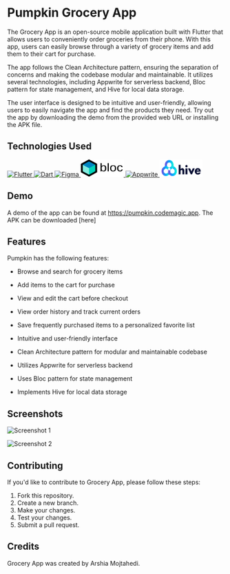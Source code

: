 # Pumpkin Grocery App

The Grocery App is an open-source mobile application built with Flutter that allows users to conveniently order groceries from their phone. With this app, users can easily browse through a variety of grocery items and add them to their cart for purchase.

The app follows the Clean Architecture pattern, ensuring the separation of concerns and making the codebase modular and maintainable. It utilizes several technologies, including Appwrite for serverless backend, Bloc pattern for state management, and Hive for local data storage.

The user interface is designed to be intuitive and user-friendly, allowing users to easily navigate the app and find the products they need. Try out the app by downloading the demo from the provided web URL or installing the APK file.

## Technologies Used

<p align="left">
  <a href="https://flutter.dev" target="_blank">
    <img src="https://www.vectorlogo.zone/logos/flutterio/flutterio-icon.svg" alt="Flutter" width="40" height="40"/>
  </a>
  <a href="https://dart.dev" target="_blank">
    <img src="https://www.vectorlogo.zone/logos/dartlang/dartlang-icon.svg" alt="Dart" width="40" height="40"/>
  </a>
  <a href="https://www.figma.com/" target="_blank">
    <img src="https://www.vectorlogo.zone/logos/figma/figma-icon.svg" alt="Figma" width="40" height="40"/>
  </a>
  <a href="https://bloc.dev/" target="_blank">
    <img src="https://raw.githubusercontent.com/felangel/bloc/master/docs/assets/bloc_logo_full.png" alt="Bloc" width="100" height="40"/>
  </a>
  <a href="https://appwrite.io/" target="_blank">
    <img src="https://appwrite.io/images/appwrite.svg" alt="Appwrite" width="110" height="40"/>
  </a>
  <a href="https://hivedb.dev/" target="_blank">
    <img src="https://raw.githubusercontent.com/hivedb/hive/master/.github/logo_transparent.svg?sanitize=true" alt="Hive" width="100" height="40"/>
  </a>
</p>

## Demo

A demo of the app can be found at https://pumpkin.codemagic.app. The APK can be downloaded [here]

## Features

Pumpkin has the following features:


- Browse and search for grocery items
- Add items to the cart for purchase
- View and edit the cart before checkout

- View order history and track current orders
- Save frequently purchased items to a personalized favorite list
- Intuitive and user-friendly interface
- Clean Architecture pattern for modular and maintainable codebase
- Utilizes Appwrite for serverless backend
- Uses Bloc pattern for state management
- Implements Hive for local data storage

## Screenshots

![Screenshot 1](screenshots/screenshot1.png)

![Screenshot 2](screenshots/screenshot2.png)

## Contributing

If you'd like to contribute to Grocery App, please follow these steps:

1. Fork this repository.
2. Create a new branch.
3. Make your changes.
4. Test your changes.
5. Submit a pull request.

## Credits

Grocery App was created by Arshia Mojtahedi. 